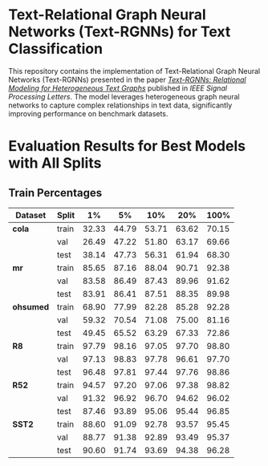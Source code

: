 # Text-Relational Graph Neural Networks (Text-RGNNs) for Text Classification

This repository contains the implementation of Text-Relational Graph Neural Networks (Text-RGNNs) presented in the paper [_Text-RGNNs: Relational Modeling for Heterogeneous Text Graphs_](https://doi.org/10.1109/LSP.2024.3433568) published in _IEEE Signal Processing Letters_. The model leverages heterogeneous graph neural networks to capture complex relationships in text data, significantly improving performance on benchmark datasets.

# Evaluation Results for Best Models with All Splits

## Train Percentages

| **Dataset** | **Split** | **1%** | **5%** | **10%** | **20%** | **100%** |
|-------------|-----------|--------|--------|---------|---------|----------|
| **cola**    | train     | 32.33  | 44.79  | 53.71   | 63.62   | 70.15    |
|             | val       | 26.49  | 47.22  | 51.80   | 63.17   | 69.66    |
|             | test      | 38.14  | 47.73  | 56.31   | 61.94   | 68.30    |
| **mr**      | train     | 85.65  | 87.16  | 88.04   | 90.71   | 92.38    |
|             | val       | 83.58  | 86.49  | 87.43   | 89.96   | 91.62    |
|             | test      | 83.91  | 86.41  | 87.51   | 88.35   | 89.98    |
| **ohsumed** | train     | 68.90  | 77.99  | 82.28   | 85.28   | 92.28    |
|             | val       | 59.32  | 70.54  | 71.08   | 75.00   | 81.16    |
|             | test      | 49.45  | 65.52  | 63.29   | 67.33   | 72.86    |
| **R8**      | train     | 97.79  | 98.16  | 97.05   | 97.70   | 98.80    |
|             | val       | 97.13  | 98.83  | 97.78   | 96.61   | 97.70    |
|             | test      | 96.48  | 97.81  | 97.44   | 97.76   | 98.86    |
| **R52**     | train     | 94.57  | 97.20  | 97.06   | 97.38   | 98.82    |
|             | val       | 91.32  | 96.92  | 96.70   | 94.62   | 96.02    |
|             | test      | 87.46  | 93.89  | 95.06   | 95.44   | 96.85    |
| **SST2**    | train     | 88.60  | 91.09  | 92.78   | 93.57   | 95.45    |
|             | val       | 88.77  | 91.38  | 92.89   | 93.49   | 95.37    |
|             | test      | 90.60  | 91.74  | 93.69   | 94.38   | 96.28    |
